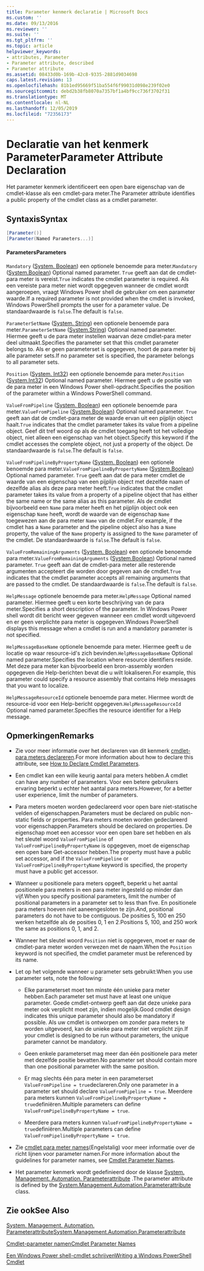 ```yaml
---
title: Parameter kenmerk declaratie | Microsoft Docs
ms.custom: ''
ms.date: 09/13/2016
ms.reviewer: ''
ms.suite: ''
ms.tgt_pltfrm: ''
ms.topic: article
helpviewer_keywords:
- attributes, Parameter
- Parameter attribute, described
- Parameter attribute
ms.assetid: 08433d0b-169b-42c8-9335-2881d9034698
caps.latest.revision: 13
ms.openlocfilehash: 81b1ed95669f51ba554f6f99031d098e239f02e0
ms.sourcegitcommit: debd2b38fb8070a7357bf1a4bf9cc736f3702f31
ms.translationtype: MT
ms.contentlocale: nl-NL
ms.lasthandoff: 12/05/2019
ms.locfileid: "72356173"
---
```

# <a name="parameter-attribute-declaration"></a><span data-ttu-id="599d7-102">Declaratie van het kenmerk Parameter</span><span class="sxs-lookup"><span data-stu-id="599d7-102">Parameter Attribute Declaration</span></span>

<span data-ttu-id="599d7-103">Het parameter kenmerk identificeert een open bare eigenschap van de cmdlet-klasse als een cmdlet-para meter.</span><span class="sxs-lookup"><span data-stu-id="599d7-103">The Parameter attribute identifies a public property of the cmdlet class as a cmdlet parameter.</span></span>

## <a name="syntax"></a><span data-ttu-id="599d7-104">Syntaxis</span><span class="sxs-lookup"><span data-stu-id="599d7-104">Syntax</span></span>

```csharp
[Parameter()]
[Parameter(Named Parameters...)]
```

#### <a name="parameters"></a><span data-ttu-id="599d7-105">Parameters</span><span class="sxs-lookup"><span data-stu-id="599d7-105">Parameters</span></span>

<span data-ttu-id="599d7-106">`Mandatory` ([System. Boolean](/dotnet/api/System.Boolean)) een optionele benoemde para meter.</span><span class="sxs-lookup"><span data-stu-id="599d7-106">`Mandatory` ([System.Boolean](/dotnet/api/System.Boolean)) Optional named parameter.</span></span> <span data-ttu-id="599d7-107">`True` geeft aan dat de cmdlet-para meter is vereist.</span><span class="sxs-lookup"><span data-stu-id="599d7-107">`True` indicates the cmdlet parameter is required.</span></span> <span data-ttu-id="599d7-108">Als een vereiste para meter niet wordt opgegeven wanneer de cmdlet wordt aangeroepen, vraagt Windows Power shell de gebruiker om een parameter waarde.</span><span class="sxs-lookup"><span data-stu-id="599d7-108">If a required parameter is not provided when the cmdlet is invoked, Windows PowerShell prompts the user for a parameter value.</span></span> <span data-ttu-id="599d7-109">De standaardwaarde is `false`.</span><span class="sxs-lookup"><span data-stu-id="599d7-109">The default is `false`.</span></span>

<span data-ttu-id="599d7-110">`ParameterSetName` ([System. String](/dotnet/api/System.String)) een optionele benoemde para meter.</span><span class="sxs-lookup"><span data-stu-id="599d7-110">`ParameterSetName` ([System.String](/dotnet/api/System.String)) Optional named parameter.</span></span> <span data-ttu-id="599d7-111">Hiermee geeft u de para meter instellen waarvan deze cmdlet-para meter deel uitmaakt.</span><span class="sxs-lookup"><span data-stu-id="599d7-111">Specifies the parameter set that this cmdlet parameter belongs to.</span></span> <span data-ttu-id="599d7-112">Als er geen parameterset is opgegeven, hoort de para meter bij alle parameter sets.</span><span class="sxs-lookup"><span data-stu-id="599d7-112">If no parameter set is specified, the parameter belongs to all parameter sets.</span></span>

<span data-ttu-id="599d7-113">`Position` ([System. Int32](/dotnet/api/System.Int32)) een optionele benoemde para meter.</span><span class="sxs-lookup"><span data-stu-id="599d7-113">`Position` ([System.Int32](/dotnet/api/System.Int32)) Optional named parameter.</span></span> <span data-ttu-id="599d7-114">Hiermee geeft u de positie van de para meter in een Windows Power shell-opdracht.</span><span class="sxs-lookup"><span data-stu-id="599d7-114">Specifies the position of the parameter within a Windows PowerShell command.</span></span>

<span data-ttu-id="599d7-115">`ValueFromPipeline` ([System. Boolean](/dotnet/api/System.Boolean)) een optionele benoemde para meter.</span><span class="sxs-lookup"><span data-stu-id="599d7-115">`ValueFromPipeline` ([System.Boolean](/dotnet/api/System.Boolean)) Optional named parameter.</span></span> <span data-ttu-id="599d7-116">`True` geeft aan dat de cmdlet-para meter de waarde ervan uit een pijplijn object haalt.</span><span class="sxs-lookup"><span data-stu-id="599d7-116">`True` indicates that the cmdlet parameter takes its value from a pipeline object.</span></span> <span data-ttu-id="599d7-117">Geef dit tref woord op als de cmdlet toegang heeft tot het volledige object, niet alleen een eigenschap van het object.</span><span class="sxs-lookup"><span data-stu-id="599d7-117">Specify this keyword if the cmdlet accesses the complete object, not just a property of the object.</span></span> <span data-ttu-id="599d7-118">De standaardwaarde is `false`.</span><span class="sxs-lookup"><span data-stu-id="599d7-118">The default is `false`.</span></span>

<span data-ttu-id="599d7-119">`ValueFromPipelineByPropertyName` ([System. Boolean](/dotnet/api/System.Boolean)) een optionele benoemde para meter.</span><span class="sxs-lookup"><span data-stu-id="599d7-119">`ValueFromPipelineByPropertyName` ([System.Boolean](/dotnet/api/System.Boolean)) Optional named parameter.</span></span> <span data-ttu-id="599d7-120">`True` geeft aan dat de para meter cmdlet de waarde van een eigenschap van een pijplijn object met dezelfde naam of dezelfde alias als deze para meter heeft.</span><span class="sxs-lookup"><span data-stu-id="599d7-120">`True` indicates that the cmdlet parameter takes its value from a property of a pipeline object that has either the same name or the same alias as this parameter.</span></span> <span data-ttu-id="599d7-121">Als de cmdlet bijvoorbeeld een `Name` para meter heeft en het pijplijn object ook een eigenschap `Name` heeft, wordt de waarde van de eigenschap `Name` toegewezen aan de para meter `Name` van de cmdlet.</span><span class="sxs-lookup"><span data-stu-id="599d7-121">For example, if the cmdlet has a `Name` parameter and the pipeline object also has a `Name` property, the value of the `Name` property is assigned to the `Name` parameter of the cmdlet.</span></span> <span data-ttu-id="599d7-122">De standaardwaarde is `false`.</span><span class="sxs-lookup"><span data-stu-id="599d7-122">The default is `false`.</span></span>

<span data-ttu-id="599d7-123">`ValueFromRemainingArguments` ([System. Boolean](/dotnet/api/System.Boolean)) een optionele benoemde para meter.</span><span class="sxs-lookup"><span data-stu-id="599d7-123">`ValueFromRemainingArguments` ([System.Boolean](/dotnet/api/System.Boolean)) Optional named parameter.</span></span> <span data-ttu-id="599d7-124">`True` geeft aan dat de cmdlet-para meter alle resterende argumenten accepteert die worden door gegeven aan de cmdlet.</span><span class="sxs-lookup"><span data-stu-id="599d7-124">`True` indicates that the cmdlet parameter accepts all remaining arguments that are passed to the cmdlet.</span></span> <span data-ttu-id="599d7-125">De standaardwaarde is `false`.</span><span class="sxs-lookup"><span data-stu-id="599d7-125">The default is `false`.</span></span>

<span data-ttu-id="599d7-126">`HelpMessage` optionele benoemde para meter.</span><span class="sxs-lookup"><span data-stu-id="599d7-126">`HelpMessage` Optional named parameter.</span></span> <span data-ttu-id="599d7-127">Hiermee geeft u een korte beschrijving van de para meter.</span><span class="sxs-lookup"><span data-stu-id="599d7-127">Specifies a short description of the parameter.</span></span> <span data-ttu-id="599d7-128">In Windows Power shell wordt dit bericht weer gegeven wanneer een cmdlet wordt uitgevoerd en er geen verplichte para meter is opgegeven.</span><span class="sxs-lookup"><span data-stu-id="599d7-128">Windows PowerShell displays this message when a cmdlet is run and a mandatory parameter is not specified.</span></span>

<span data-ttu-id="599d7-129">`HelpMessageBaseName` optionele benoemde para meter. Hiermee geeft u de locatie op waar resource-id's zich bevinden.</span><span class="sxs-lookup"><span data-stu-id="599d7-129">`HelpMessageBaseName` Optional named parameter.Specifies the location where resource identifiers reside.</span></span> <span data-ttu-id="599d7-130">Met deze para meter kan bijvoorbeeld een bron-assembly worden opgegeven die Help-berichten bevat die u wilt lokaliseren.</span><span class="sxs-lookup"><span data-stu-id="599d7-130">For example, this parameter could specify a resource assembly that contains Help messages that you want to localize.</span></span>

<span data-ttu-id="599d7-131">`HelpMessageResourceId` optionele benoemde para meter. Hiermee wordt de resource-id voor een Help-bericht opgegeven.</span><span class="sxs-lookup"><span data-stu-id="599d7-131">`HelpMessageResourceId` Optional named parameter.Specifies the resource identifier for a Help message.</span></span>

## <a name="remarks"></a><span data-ttu-id="599d7-132">Opmerkingen</span><span class="sxs-lookup"><span data-stu-id="599d7-132">Remarks</span></span>

- <span data-ttu-id="599d7-133">Zie voor meer informatie over het declareren van dit kenmerk [cmdlet-para meters declareren](./how-to-declare-cmdlet-parameters.md).</span><span class="sxs-lookup"><span data-stu-id="599d7-133">For more information about how to declare this attribute, see [How to Declare Cmdlet Parameters](./how-to-declare-cmdlet-parameters.md).</span></span>

- <span data-ttu-id="599d7-134">Een cmdlet kan een wille keurig aantal para meters hebben.</span><span class="sxs-lookup"><span data-stu-id="599d7-134">A cmdlet can have any number of parameters.</span></span> <span data-ttu-id="599d7-135">Voor een betere gebruikers ervaring beperkt u echter het aantal para meters.</span><span class="sxs-lookup"><span data-stu-id="599d7-135">However, for a better user experience, limit the number of parameters.</span></span>

- <span data-ttu-id="599d7-136">Para meters moeten worden gedeclareerd voor open bare niet-statische velden of eigenschappen.</span><span class="sxs-lookup"><span data-stu-id="599d7-136">Parameters must be declared on public non-static fields or properties.</span></span> <span data-ttu-id="599d7-137">Para meters moeten worden gedeclareerd voor eigenschappen.</span><span class="sxs-lookup"><span data-stu-id="599d7-137">Parameters should be declared on properties.</span></span> <span data-ttu-id="599d7-138">De eigenschap moet een accessor voor een open bare set hebben en als het sleutel woord `ValueFromPipeline` of `ValueFromPipelineByPropertyName` is opgegeven, moet de eigenschap een open bare Get-accessor hebben.</span><span class="sxs-lookup"><span data-stu-id="599d7-138">The property must have a public set accessor, and if the `ValueFromPipeline` or `ValueFromPipelineByPropertyName` keyword is specified, the property must have a public get accessor.</span></span>

- <span data-ttu-id="599d7-139">Wanneer u positionele para meters opgeeft, beperkt u het aantal positionele para meters in een para meter ingesteld op minder dan vijf.</span><span class="sxs-lookup"><span data-stu-id="599d7-139">When you specify positional parameters,  limit the number of positional parameters in a parameter set to less than five.</span></span> <span data-ttu-id="599d7-140">En positionele para meters hoeven niet aaneengesloten te zijn.</span><span class="sxs-lookup"><span data-stu-id="599d7-140">And, positional parameters do not have to be contiguous.</span></span> <span data-ttu-id="599d7-141">De posities 5, 100 en 250 werken hetzelfde als de posities 0, 1 en 2.</span><span class="sxs-lookup"><span data-stu-id="599d7-141">Positions 5, 100, and 250 work the same as positions 0, 1, and 2.</span></span>

- <span data-ttu-id="599d7-142">Wanneer het sleutel woord `Position` niet is opgegeven, moet er naar de cmdlet-para meter worden verwezen met de naam.</span><span class="sxs-lookup"><span data-stu-id="599d7-142">When the `Position` keyword is not specified, the cmdlet parameter must be referenced by its name.</span></span>

- <span data-ttu-id="599d7-143">Let op het volgende wanneer u parameter sets gebruikt:</span><span class="sxs-lookup"><span data-stu-id="599d7-143">When you use parameter sets, note the following:</span></span>

    - <span data-ttu-id="599d7-144">Elke parameterset moet ten minste één unieke para meter hebben.</span><span class="sxs-lookup"><span data-stu-id="599d7-144">Each parameter set must have at least one unique parameter.</span></span> <span data-ttu-id="599d7-145">Goede cmdlet-ontwerp geeft aan dat deze unieke para meter ook verplicht moet zijn, indien mogelijk.</span><span class="sxs-lookup"><span data-stu-id="599d7-145">Good cmdlet design indicates this unique parameter should also be mandatory if possible.</span></span> <span data-ttu-id="599d7-146">Als uw cmdlet is ontworpen om zonder para meters te worden uitgevoerd, kan de unieke para meter niet verplicht zijn.</span><span class="sxs-lookup"><span data-stu-id="599d7-146">If your cmdlet is designed to be run without parameters, the unique parameter cannot be mandatory.</span></span>

    - <span data-ttu-id="599d7-147">Geen enkele parameterset mag meer dan één positionele para meter met dezelfde positie bevatten.</span><span class="sxs-lookup"><span data-stu-id="599d7-147">No parameter set should contain more than one positional parameter with the same position.</span></span>

    - <span data-ttu-id="599d7-148">Er mag slechts één para meter in een parameterset `ValueFromPipeline = true`declareren.</span><span class="sxs-lookup"><span data-stu-id="599d7-148">Only one parameter in a parameter set should declare `ValueFromPipeline = true`.</span></span> <span data-ttu-id="599d7-149">Meerdere para meters kunnen `ValueFromPipelineByPropertyName = true`definiëren.</span><span class="sxs-lookup"><span data-stu-id="599d7-149">Multiple parameters can define `ValueFromPipelineByPropertyName = true`.</span></span>

    - <span data-ttu-id="599d7-150">Meerdere para meters kunnen `ValueFromPipelineByPropertyName = true`definiëren.</span><span class="sxs-lookup"><span data-stu-id="599d7-150">Multiple parameters can define `ValueFromPipelineByPropertyName = true`.</span></span>

- <span data-ttu-id="599d7-151">Zie [cmdlet para meter names](standard-cmdlet-parameter-names-and-types.md)(Engelstalig) voor meer informatie over de richt lijnen voor parameter namen.</span><span class="sxs-lookup"><span data-stu-id="599d7-151">For more information about the guidelines for parameter names, see [Cmdlet Parameter Names](standard-cmdlet-parameter-names-and-types.md).</span></span>

- <span data-ttu-id="599d7-152">Het parameter kenmerk wordt gedefinieerd door de klasse [System. Management. Automation. Parameterattribute](/dotnet/api/System.Management.Automation.ParameterAttribute) .</span><span class="sxs-lookup"><span data-stu-id="599d7-152">The parameter attribute is defined by the [System.Management.Automation.Parameterattribute](/dotnet/api/System.Management.Automation.ParameterAttribute) class.</span></span>

## <a name="see-also"></a><span data-ttu-id="599d7-153">Zie ook</span><span class="sxs-lookup"><span data-stu-id="599d7-153">See Also</span></span>

[<span data-ttu-id="599d7-154">System. Management. Automation. Parameterattribute</span><span class="sxs-lookup"><span data-stu-id="599d7-154">System.Management.Automation.Parameterattribute</span></span>](/dotnet/api/System.Management.Automation.ParameterAttribute)

[<span data-ttu-id="599d7-155">Cmdlet-parameter namen</span><span class="sxs-lookup"><span data-stu-id="599d7-155">Cmdlet Parameter Names</span></span>](standard-cmdlet-parameter-names-and-types.md)

[<span data-ttu-id="599d7-156">Een Windows Power shell-cmdlet schrijven</span><span class="sxs-lookup"><span data-stu-id="599d7-156">Writing a Windows PowerShell Cmdlet</span></span>](./writing-a-windows-powershell-cmdlet.md)
